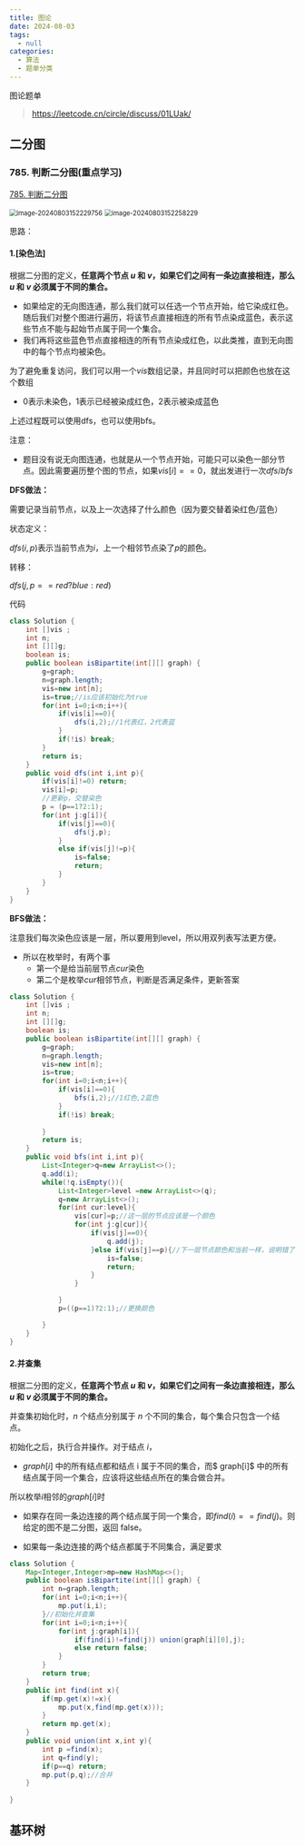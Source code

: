 ```yaml
---
title: 图论
date: 2024-08-03
tags: 
  - null
categories:  
  - 算法
  - 题单分类
---
```


图论题单

> https://leetcode.cn/circle/discuss/01LUak/

## 二分图

### 785. 判断二分图(重点学习)

[785. 判断二分图](https://leetcode.cn/problems/is-graph-bipartite/)

<img src="https://typora-1309665611.cos.ap-nanjing.myqcloud.com/typora/image-20240803152229756.png" alt="image-20240803152229756" style="zoom: 80%;" />

<img src="https://typora-1309665611.cos.ap-nanjing.myqcloud.com/typora/image-20240803152258229.png" alt="image-20240803152258229" style="zoom: 80%;" />

思路：

#### **1.[染色法]**

根据二分图的定义，**任意两个节点 *u* 和 *v*，如果它们之间有一条边直接相连，那么 *u* 和 *v* 必须属于不同的集合。**

- 如果给定的无向图连通，那么我们就可以任选一个节点开始，给它染成红色。随后我们对整个图进行遍历，将该节点直接相连的所有节点染成蓝色，表示这些节点不能与起始节点属于同一个集合。
- 我们再将这些蓝色节点直接相连的所有节点染成红色，以此类推，直到无向图中的每个节点均被染色。

为了避免重复访问，我们可以用一个$vis$数组记录，并且同时可以把颜色也放在这个数组

- 0表示未染色，1表示已经被染成红色，2表示被染成蓝色

上述过程既可以使用dfs，也可以使用bfs。

注意：

- 题目没有说无向图连通，也就是从一个节点开始，可能只可以染色一部分节点。因此需要遍历整个图的节点，如果$vis[i]==0$，就出发进行一次$dfs/bfs$

**DFS做法：**

需要记录当前节点，以及上一次选择了什么颜色（因为要交替着染红色/蓝色）

状态定义：

$dfs(i,p)$表示当前节点为$i$，上一个相邻节点染了$p$的颜色。

转移：

$dfs(j,p==red?blue:red)$

代码

```java
class Solution {
    int []vis ;
    int n;
    int [][]g;
    boolean is;
    public boolean isBipartite(int[][] graph) {
        g=graph;
        n=graph.length;
        vis=new int[n];
        is=true;//is应该初始化为true
        for(int i=0;i<n;i++){
            if(vis[i]==0){
                dfs(i,2);//1代表红，2代表蓝
            }
            if(!is) break;
        }
        return is;
    }
    public void dfs(int i,int p){
        if(vis[i]!=0) return;
        vis[i]=p;
        //更新p，交替染色
        p = (p==1?2:1);
        for(int j:g[i]){
            if(vis[j]==0){
                dfs(j,p);
            }
            else if(vis[j]!=p){ 
                is=false;
                return;
            }
        }
    }
}
```

**BFS做法：**

注意我们每次染色应该是一层，所以要用到level，所以用双列表写法更方便。

- 所以在枚举时，有两个事
  - 第一个是给当前层节点$cur$染色
  - 第二个是枚举$cur$相邻节点，判断是否满足条件，更新答案

```java
class Solution {
    int []vis ;
    int n;
    int [][]g;
    boolean is;
    public boolean isBipartite(int[][] graph) {
        g=graph;
        n=graph.length;
        vis=new int[n];
        is=true;
        for(int i=0;i<n;i++){
            if(vis[i]==0){
                bfs(i,2);//1红色,2蓝色
            }
            if(!is) break;
           
        }
        return is;
    }
    public void bfs(int i,int p){
        List<Integer>q=new ArrayList<>();
        q.add(i);
        while(!q.isEmpty()){
            List<Integer>level =new ArrayList<>(q);
            q=new ArrayList<>();
            for(int cur:level){
                vis[cur]=p;//这一层的节点应该是一个颜色
                for(int j:g[cur]){
                    if(vis[j]==0){
                        q.add(j);
                    }else if(vis[j]==p){//下一层节点颜色和当前一样，说明错了
                        is=false;
                        return;
                    }
                }

            }
            p=((p==1)?2:1);//更换颜色

        }
    }
}
```

#### 2.并查集

根据二分图的定义，**任意两个节点 *u* 和 *v*，如果它们之间有一条边直接相连，那么 *u* 和 *v* 必须属于不同的集合。**

并查集初始化时，*n* 个结点分别属于 *n* 个不同的集合，每个集合只包含一个结点。

初始化之后，执行合并操作。对于结点 $i$，

- $graph[i]$ 中的所有结点都和结点 i 属于不同的集合，而$ graph[i]$ 中的所有结点属于同一个集合，应该将这些结点所在的集合做合并。

所以枚举$i$相邻的$graph[i]$时

- 如果存在同一条边连接的两个结点属于同一个集合，即$find(i)==find(j)$。则给定的图不是二分图，返回 false。


- 如果每一条边连接的两个结点都属于不同集合，满足要求


```java
class Solution {
    Map<Integer,Integer>mp=new HashMap<>();
    public boolean isBipartite(int[][] graph) {
        int n=graph.length;
        for(int i=0;i<n;i++){
            mp.put(i,i);
        }//初始化并查集
        for(int i=0;i<n;i++){
            for(int j:graph[i]){
                if(find(i)!=find(j)) union(graph[i][0],j);
                else return false;
            }
        }
        return true;
    }
    public int find(int x){
        if(mp.get(x)!=x){
            mp.put(x,find(mp.get(x)));
        }
        return mp.get(x);
    }
    public void union(int x,int y){
        int p =find(x);
        int q=find(y);
        if(p==q) return;
        mp.put(p,q);//合并
    }
    
}
```

## 基环树

